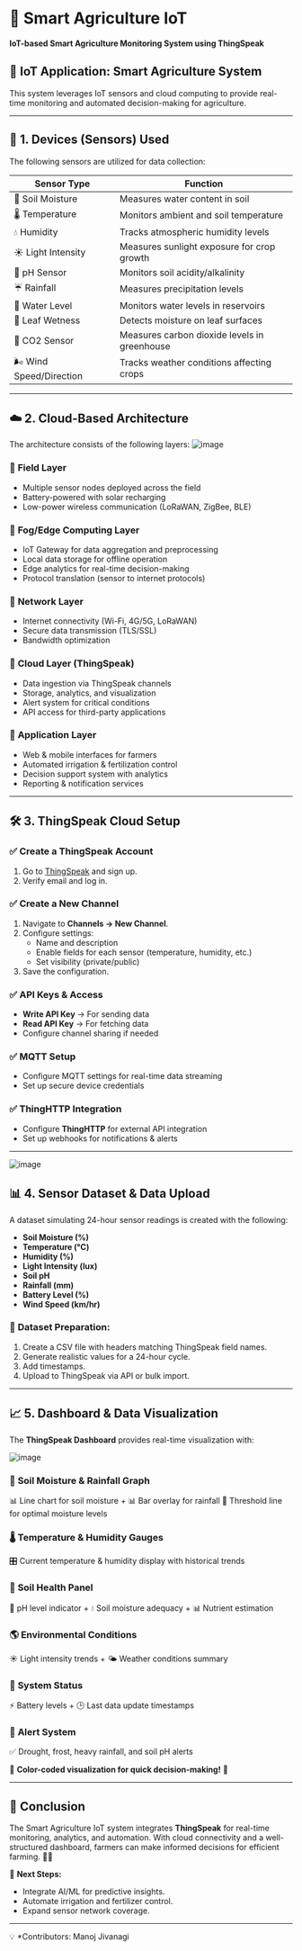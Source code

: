 # 🌱 Smart Agriculture IoT
**IoT-based Smart Agriculture Monitoring System using ThingSpeak**

## 🚀 IoT Application: Smart Agriculture System
This system leverages IoT sensors and cloud computing to provide real-time monitoring and automated decision-making for agriculture.

---
## 📡 1. Devices (Sensors) Used
The following sensors are utilized for data collection:

| Sensor Type          | Function                                      |
|----------------------|-----------------------------------------------|
| 🌱 Soil Moisture    | Measures water content in soil               |
| 🌡️ Temperature     | Monitors ambient and soil temperature        |
| 💧 Humidity        | Tracks atmospheric humidity levels           |
| ☀️ Light Intensity | Measures sunlight exposure for crop growth   |
| 🧪 pH Sensor       | Monitors soil acidity/alkalinity            |
| ☔ Rainfall        | Measures precipitation levels                |
| 🌊 Water Level    | Monitors water levels in reservoirs          |
| 🍃 Leaf Wetness   | Detects moisture on leaf surfaces           |
| 💨 CO2 Sensor     | Measures carbon dioxide levels in greenhouse |
| 🌬️ Wind Speed/Direction | Tracks weather conditions affecting crops |

---
## ☁️ 2. Cloud-Based Architecture
The architecture consists of the following layers:
![image](https://github.com/user-attachments/assets/864eb659-9250-4bd3-bd3b-4fc085f49977)

### 🔹 **Field Layer**
- Multiple sensor nodes deployed across the field
- Battery-powered with solar recharging
- Low-power wireless communication (LoRaWAN, ZigBee, BLE)

### 🔹 **Fog/Edge Computing Layer**
- IoT Gateway for data aggregation and preprocessing
- Local data storage for offline operation
- Edge analytics for real-time decision-making
- Protocol translation (sensor to internet protocols)

### 🔹 **Network Layer**
- Internet connectivity (Wi-Fi, 4G/5G, LoRaWAN)
- Secure data transmission (TLS/SSL)
- Bandwidth optimization

### 🔹 **Cloud Layer (ThingSpeak)**
- Data ingestion via ThingSpeak channels
- Storage, analytics, and visualization
- Alert system for critical conditions
- API access for third-party applications

### 🔹 **Application Layer**
- Web & mobile interfaces for farmers
- Automated irrigation & fertilization control
- Decision support system with analytics
- Reporting & notification services

---
## 🛠 3. ThingSpeak Cloud Setup
### ✅ Create a ThingSpeak Account
1. Go to [ThingSpeak](https://thingspeak.com) and sign up.
2. Verify email and log in.

### ✅ Create a New Channel
1. Navigate to **Channels → New Channel**.
2. Configure settings:
   - Name and description
   - Enable fields for each sensor (temperature, humidity, etc.)
   - Set visibility (private/public)
3. Save the configuration.

### ✅ API Keys & Access
- **Write API Key** → For sending data
- **Read API Key** → For fetching data
- Configure channel sharing if needed

### ✅ MQTT Setup
- Configure MQTT settings for real-time data streaming
- Set up secure device credentials

### ✅ ThingHTTP Integration
- Configure **ThingHTTP** for external API integration
- Set up webhooks for notifications & alerts

---
![image](https://github.com/user-attachments/assets/828f0f56-9cfb-4699-a0d6-0b807ad27c12)

## 📊 4. Sensor Dataset & Data Upload
A dataset simulating 24-hour sensor readings is created with the following:

- **Soil Moisture (%)**
- **Temperature (°C)**
- **Humidity (%)**
- **Light Intensity (lux)**
- **Soil pH**
- **Rainfall (mm)**
- **Battery Level (%)**
- **Wind Speed (km/hr)**

### 🔹 **Dataset Preparation:**
1. Create a CSV file with headers matching ThingSpeak field names.
2. Generate realistic values for a 24-hour cycle.
3. Add timestamps.
4. Upload to ThingSpeak via API or bulk import.

---
## 📈 5. Dashboard & Data Visualization
The **ThingSpeak Dashboard** provides real-time visualization with:

![image](https://github.com/user-attachments/assets/c4823964-53ea-43da-a312-762058c896a0)

### 🌿 **Soil Moisture & Rainfall Graph**
📊 Line chart for soil moisture + 📊 Bar overlay for rainfall
📏 Threshold line for optimal moisture levels

### 🌡 **Temperature & Humidity Gauges**
🎛 Current temperature & humidity display with historical trends

### 🧪 **Soil Health Panel**
📏 pH level indicator + 💧 Soil moisture adequacy + 📊 Nutrient estimation

### 🌎 **Environmental Conditions**
☀️ Light intensity trends + 🌤 Weather conditions summary

### 🔋 **System Status**
⚡ Battery levels + 🕒 Last data update timestamps

### 🚨 **Alert System**
✅ Drought, frost, heavy rainfall, and soil pH alerts

🔹 **Color-coded visualization for quick decision-making!** 🎯

---
## 📌 Conclusion
The Smart Agriculture IoT system integrates **ThingSpeak** for real-time monitoring, analytics, and automation. With cloud connectivity and a well-structured dashboard, farmers can make informed decisions for efficient farming. 🚜🌾

📌 **Next Steps:**
- Integrate AI/ML for predictive insights.
- Automate irrigation and fertilizer control.
- Expand sensor network coverage.

---
💡 *Contributors: Manoj Jivanagi